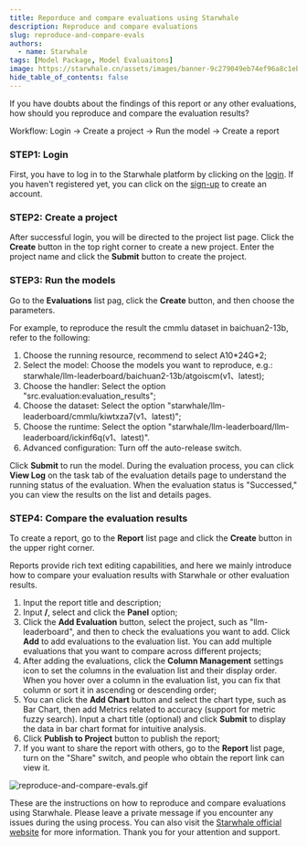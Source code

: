 ```yaml
---
title: Reporduce and compare evaluations using Starwhale
description: Reproduce and compare evaluations
slug: reproduce-and-compare-evals
authors:
  - name: Starwhale
tags: [Model Package, Model Evaluaitons]
image: https://starwhale.cn/assets/images/banner-9c279049eb74ef96a8c1eb6ac3636360.jpg
hide_table_of_contents: false
---
```


If you have doubts about the findings of this report or any other evaluations, how should you reproduce and compare the evaluation results?

Workflow: Login → Create a project → Run the model → Create a report

### STEP1: Login

First, you have to log in to the Starwhale platform by clicking on the [login](https://cloud.starwhale.cn/login?lang=zh). If you haven't registered yet, you can click on the [sign-up](https://cloud.starwhale.cn/signup) to create an account.

### STEP2: Create a project

After successful login, you will be directed to the project list page. Click the **Create** button in the top right corner to create a new project. Enter the project name and click the **Submit** button to create the project.

### STEP3: Run the models

Go to the **Evaluations** list pag, click the **Create** button, and then choose the parameters.

For example, to reproduce the result the cmmlu dataset in baichuan2-13b, refer to the following:

 1) Choose the running resource, recommend to select A10\*24G\*2;
 2) Select the model: Choose the models you want to reproduce, e.g.: starwhale/llm-leaderboard/baichuan2-13b/atgoiscm(v1、latest);
 3) Choose the handler: Select the option "src.evaluation:evaluation_results";
 4) Choose the dataset: Select the option "starwhale/llm-leaderboard/cmmlu/kiwtxza7(v1、latest)";
 5) Choose the runtime: Select the option "starwhale/llm-leaderboard/llm-leaderboard/ickinf6q(v1、latest)".
 6) Advanced configuration: Turn off the auto-release switch.

Click **Submit** to run the model. During the evaluation process, you can click **View Log** on the task tab of the evaluation details page to understand the running status of the evaluation. When the evaluation status is "Successed," you can view the results on the list and details pages.

### STEP4: Compare the evaluation results

To create a report, go to the **Report** list page and click the **Create** button in the upper right corner.

Reports provide rich text editing capabilities, and here we mainly introduce how to compare your evaluation results with Starwhale or other evaluation results.

 1) Input the report title and description;
 2) Input **/**, select and click the **Panel** option;
 3) Click the **Add Evaluation** button, select the project, such as "llm-leaderboard", and then to check the evaluations you want to add. Click **Add** to add evaluations to the evaluation list. You can add multiple evaluations that you want to compare across different projects;
 4) After adding the evaluations, click the **Column Management** settings icon to set the columns in the evaluation list and their display order. When you hover over a column in the evaluation list, you can fix that column or sort it in ascending or descending order;
 5) You can click the **Add Chart** button and select the chart type, such as Bar Chart, then add Metrics related to accuracy (support for metric fuzzy search). Input a chart title (optional) and click **Submit** to display the data in bar chart format for intuitive analysis.
 6) Click **Publish to Project** button to publish the report;
 7) If you want to share the report with others, go to the **Report** list page, turn on the "Share" switch, and people who obtain the report link can view it.

![reproduce-and-compare-evals.gif](https://starwhale-examples.oss-cn-beijing.aliyuncs.com/Blog/reproduce-and-compare-evals.gif)

These are the instructions on how to reproduce and compare evaluations using Starwhale. Please leave a private message if you encounter any issues during the using process. You can also visit the [Starwhale official website](https://starwhale.cn) for more information. Thank you for your attention and support.
